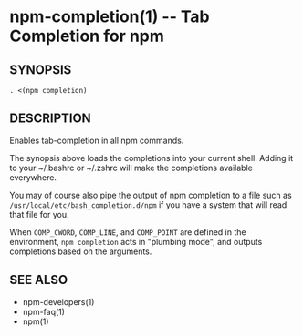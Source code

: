 npm-completion(1) -- Tab Completion for npm
===========================================

## SYNOPSIS

    . <(npm completion)

## DESCRIPTION

Enables tab-completion in all npm commands.

The synopsis above
loads the completions into your current shell.  Adding it to
your ~/.bashrc or ~/.zshrc will make the completions available
everywhere.

You may of course also pipe the output of npm completion to a file
such as `/usr/local/etc/bash_completion.d/npm` if you have a system
that will read that file for you.

When `COMP_CWORD`, `COMP_LINE`, and `COMP_POINT` are defined in the
environment, `npm completion` acts in "plumbing mode", and outputs
completions based on the arguments.

## SEE ALSO

* npm-developers(1)
* npm-faq(1)
* npm(1)
